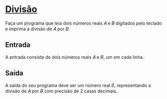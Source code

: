 # [Divisão](https://neps.academy/br/exercise/85)
Faça um programa que leia dois números reais 𝐴 e 𝐵 digitados pelo teclado e imprima a divisão de 𝐴 por 𝐵.

## Entrada
A entrada consiste de dois números reais 𝐴 e 𝐵, um em cada linha.

## Saída
A saída do seu programa deve ser um número real 𝑆, representando a divisão de 𝐴 por 𝐵 com precisão de 2 casas decimais.

